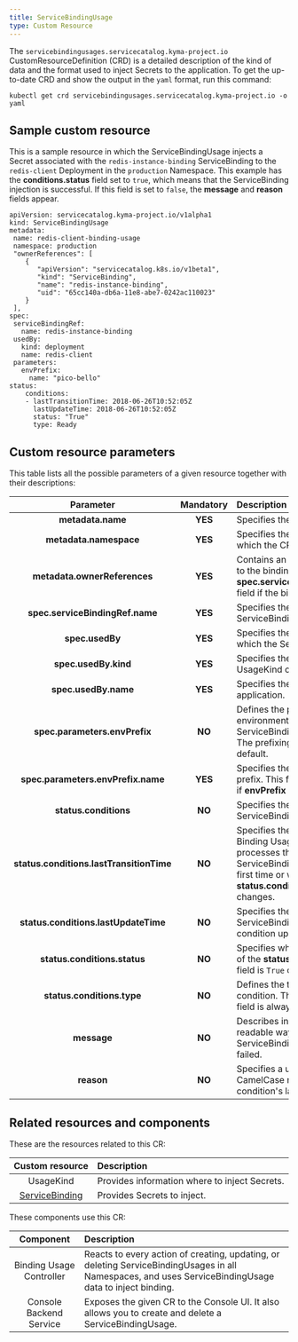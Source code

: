 ```yaml
---
title: ServiceBindingUsage
type: Custom Resource
---
```


The `servicebindingusages.servicecatalog.kyma-project.io` CustomResourceDefinition (CRD) is a detailed description of the kind of data and the format used to inject Secrets to the application. To get the up-to-date CRD and show the output in the `yaml` format, run this command:

```
kubectl get crd servicebindingusages.servicecatalog.kyma-project.io -o yaml
```

## Sample custom resource

This is a sample resource in which the ServiceBindingUsage injects a Secret associated with the `redis-instance-binding` ServiceBinding to the `redis-client` Deployment in the `production` Namespace. This example has the **conditions.status** field set to `true`, which means that the ServiceBinding injection is successful. If this field is set to `false`, the **message** and **reason** fields appear.

```
apiVersion: servicecatalog.kyma-project.io/v1alpha1
kind: ServiceBindingUsage
metadata:
 name: redis-client-binding-usage
 namespace: production
 "ownerReferences": [
    {
       "apiVersion": "servicecatalog.k8s.io/v1beta1",
       "kind": "ServiceBinding",
       "name": "redis-instance-binding",
       "uid": "65cc140a-db6a-11e8-abe7-0242ac110023"
    }
 ],
spec:
 serviceBindingRef:
   name: redis-instance-binding
 usedBy:
   kind: deployment
   name: redis-client
 parameters:
   envPrefix:
     name: "pico-bello"
status:
    conditions:
    - lastTransitionTime: 2018-06-26T10:52:05Z
      lastUpdateTime: 2018-06-26T10:52:05Z
      status: "True"
      type: Ready
```

## Custom resource parameters

This table lists all the possible parameters of a given resource together with their descriptions:


| Parameter   |      Mandatory      |  Description |
|:----------:|:-------------:|:------|
| **metadata.name** |    **YES**   | Specifies the name of the CR. |
| **metadata.namespace** |    **YES**   | Specifies the Namespace in which the CR is created. |
| **metadata.ownerReferences** |    **YES**   | Contains an ownerReference to the binding specified at **spec.serviceBindingRef.name** field if the binding exist. |
| **spec.serviceBindingRef.name** |    **YES**   | Specifies the name of the ServiceBinding. |
| **spec.usedBy** |    **YES**   | Specifies the application into which the Secret is injected. |
| **spec.usedBy.kind** |    **YES**   | Specifies the name of the UsageKind custom resource. |
| **spec.usedBy.name** |    **YES**   | Specifies the name of the application. |
| **spec.parameters.envPrefix** |    **NO**   | Defines the prefix of the environment variables that the ServiceBindingUsage injects. The prefixing is disabled by default. |
| **spec.parameters.envPrefix.name** |    **YES**   | Specifies the name of the prefix. This field is mandatory if **envPrefix** is specified.  |
| **status.conditions** |    **NO**   | Specifies the state of the ServiceBindingUsage.|
| **status.conditions.lastTransitionTime** |    **NO**   | Specifies the time when the Binding Usage Controller processes the ServiceBindingUsage for the first time or when the **status.conditions.status** field changes. |
| **status.conditions.lastUpdateTime** |    **NO**   | Specifies the time of the last ServiceBindingUsage condition update. |
| **status.conditions.status** |    **NO**   |  Specifies whether the status of the **status.conditions.type** field is `True` or `False`. |
| **status.conditions.type** |    **NO**   | Defines the type of the condition. The value of this field is always `Ready`. |
| **message** |    **NO**   | Describes in a human-readable way why the ServiceBinding injection has failed. |
| **reason** |    **NO**   | Specifies a unique, one-word, CamelCase reason for the condition's last transition. |


## Related resources and components

These are the resources related to this CR:

| Custom resource   |   Description |
|:----------:|:------|
| UsageKind |  Provides information where to inject Secrets. |
| [ServiceBinding](https://kubernetes.io/docs/concepts/extend-kubernetes/service-catalog/#api-resources) |  Provides Secrets to inject.  |


These components use this CR:

| Component   |   Description |
|:----------:|:------|
| Binding Usage Controller |  Reacts to every action of creating, updating, or deleting ServiceBindingUsages in all Namespaces, and uses ServiceBindingUsage data to inject binding. |
| Console Backend Service |  Exposes the given CR to the Console UI. It also allows you to create and delete a ServiceBindingUsage. |
